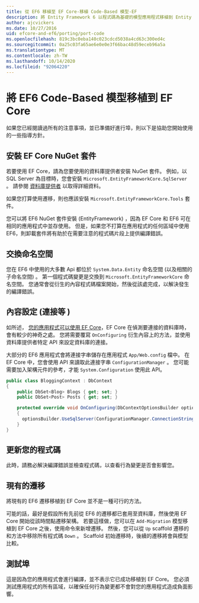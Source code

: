 ```yaml
---
title: 從 EF6 移植至 EF Core-移植 Code-Based 模型-EF
description: 將 Entity Framework 6 以程式碼為基礎的模型應用程式移植到 Entity Framework Core 的特定資訊
author: ajcvickers
ms.date: 10/27/2016
uid: efcore-and-ef6/porting/port-code
ms.openlocfilehash: 819c3bc0eba140c023cdcd5038a4cd63c300ed4c
ms.sourcegitcommit: 0a25c03fa65ae6e0e0e3f66bac48d59eceb96a5a
ms.translationtype: MT
ms.contentlocale: zh-TW
ms.lasthandoff: 10/14/2020
ms.locfileid: "92064220"
---
```

# <a name="porting-an-ef6-code-based-model-to-ef-core"></a>將 EF6 Code-Based 模型移植到 EF Core

如果您已經閱讀過所有的注意事項，並已準備好進行埠，則以下是協助您開始使用的一些指導方針。

## <a name="install-ef-core-nuget-packages"></a>安裝 EF Core NuGet 套件

若要使用 EF Core，請為您要使用的資料庫提供者安裝 NuGet 套件。 例如，以 SQL Server 為目標時，您會安裝 `Microsoft.EntityFrameworkCore.SqlServer` 。 請參閱 [資料庫提供者](xref:core/providers/index) 以取得詳細資料。

如果您打算使用遷移，則也應該安裝 `Microsoft.EntityFrameworkCore.Tools` 套件。

您可以將 EF6 NuGet 套件安裝 (EntityFramework) ，因為 EF Core 和 EF6 可在相同的應用程式中並存使用。 但是，如果您不打算在應用程式的任何區域中使用 EF6，則卸載套件將有助於在需要注意的程式碼片段上提供編譯錯誤。

## <a name="swap-namespaces"></a>交換命名空間

您在 EF6 中使用的大多數 Api 都位於 `System.Data.Entity` 命名空間 (以及相關的子命名空間) 。 第一個程式碼變更是交換到 `Microsoft.EntityFrameworkCore` 命名空間。 您通常會從衍生的內容程式碼檔案開始，然後從該處完成，以解決發生的編譯錯誤。

## <a name="context-configuration-connection-etc"></a>內容設定 (連接等 ) 

如所述， [您的應用程式可以使用 EF Core](xref:efcore-and-ef6/porting/index)，EF Core 在偵測要連接的資料庫時，會有較少的神奇之處。 您將需要覆寫 `OnConfiguring` 衍生內容上的方法，並使用資料庫提供者特定 API 來設定資料庫的連接。

大部分的 EF6 應用程式會將連接字串儲存在應用程式 `App/Web.config` 檔中。 在 EF Core 中，您會使用 API 來讀取此連接字串 `ConfigurationManager` 。 您可能需要加入架構元件的參考，才能 `System.Configuration` 使用此 API。

```csharp
public class BloggingContext : DbContext
{
    public DbSet<Blog> Blogs { get; set; }
    public DbSet<Post> Posts { get; set; }

    protected override void OnConfiguring(DbContextOptionsBuilder optionsBuilder)
    {
      optionsBuilder.UseSqlServer(ConfigurationManager.ConnectionStrings["BloggingDatabase"].ConnectionString);
    }
}
```

## <a name="update-your-code"></a>更新您的程式碼

此時，請務必解決編譯錯誤並檢查程式碼，以查看行為變更是否會影響您。

## <a name="existing-migrations"></a>現有的遷移

將現有的 EF6 遷移移植到 EF Core 並不是一種可行的方法。

可能的話，最好是假設所有先前從 EF6 的遷移都已套用至資料庫，然後使用 EF Core 開始從該時間點遷移架構。 若要這樣做，您可以在 `Add-Migration` 模型移植到 EF Core 之後，使用命令來新增遷移。 然後，您可以從 `Up` scaffold 遷移的和方法中移除所有程式碼 `Down` 。 Scaffold 初始遷移時，後續的遷移將會與模型比較。

## <a name="test-the-port"></a>測試埠

這是因為您的應用程式會進行編譯，並不表示它已成功移植到 EF Core。 您必須測試應用程式的所有區域，以確保任何行為變更都不會對您的應用程式造成負面影響。
